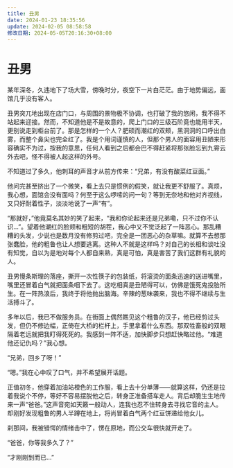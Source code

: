 ```yaml
---
title: 丑男
date: 2024-01-23 18:35:56
update: 2024-02-05 08:58:58
修改日期: 2024-05-05T20:16:30+08:00
---
```


# 丑男

某年深冬，久违地下了场大雪，傍晚时分，夜空下一片白茫茫。由于地势偏远，面馆几乎没有客人。

丑男突兀地出现在店门口，与周围的景物极不协调，也打破了我的悠闲，我不得不站起来迎接。然而，不知道他是不是故意的，爬上门口的三级石阶竟也能用半天，更别说走到柜台前了。那是怎样的一个人？肥硕而潮红的双颊，黑洞洞的口呼出白雾，而整个鼻尖也完全红了。我是个用词谨慎的人，但那个男人的面容用丑陋来形容确实不为过，按我的意思，任何人看到之后都会巴不得赶紧将那张脸忘到九霄云外去吧，怪不得被人起这样的外号。

不知道过了多久，他刺耳的声音才从前方传来：“兄弟，有没有酸菜红豆面。”

他问完甚至挤出了一个微笑，看上去只是惯例的假笑，就让我更不舒服了。真烦，我心想，面馆会没有面吗？何至于这么啰嗦的问一句？等到无奈地和他对齐视线，又只好耐着性子，淡淡地说了一声“有”。

“那就好，”他竟莫名其妙的笑了起来，“我和你论起来还是兄弟嘞，只不过你不认识…”。望着他潮红的脸颊和粗短的胡茬，我心中又不觉泛起了一阵恶心。那乱糟糟的头发，少说也是数月没有修剪过吧，完全是一团恶心的杂草嘛。就算不去想那张蠢脸，他的粗鲁也让人想要逃离。这种人不就是这样吗？对自己的长相和谈吐没有知觉，自以为是地对每个人都自来熟，真是可怕，真是害苦了我们这群有礼貌的人。

丑男慢条斯理的落座，撕开一次性筷子的包装纸，将滚烫的面条迅速的送进嘴里，嘴里还冒着白气就把面条咽下去了。这吃相真是丑陋得可以，仿佛是饿死鬼投胎所生。在一阵热浪后，我终于将他抛出脑海。辛辣的葱味袭来，我也不得不继续与生活搏斗了。

多年以后，我已不做服务员。在街面上偶然瞧见这个粗鲁的汉子，他已经剪过头发，但仍不修边幅，正倚在大桥的栏杆上，手里拿着什么东西。那双牲畜般的双眼隔着老远就把我盯得死死的。我感到一阵不适，加快脚步只想赶快略过他。“难道他还记仇吗？”我心想。

“兄弟，回乡了呀！”

“嗯。”我在心中叹了口气，并不希望展开话题。

正值初冬，他穿着加油站橙色的工作服，看上去十分单薄⸺就算这样，仍还是拉着我说个不停，等好不容易摆脱他之后，转身正准备搭车走人。背后却脆生生地传来一声“爸爸。”这声音宛如天籁一般动人，连我也忍不住转身去寻找它音的主人。却刚好发现粗鲁的男人半蹲在地上，将尚冒着白气两个红豆饼递给他女儿。

刹那间，我被错愕的情绪击中了，愣在原地，而公交车很快就开走了。

“爸爸，你等我多久了？”

“才刚刚到而已…”